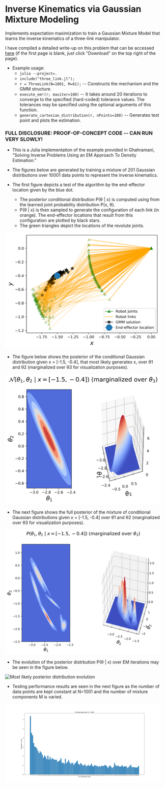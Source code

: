# Inverse Kinematics via Gaussian Mixture Modeling
Implements expectation maximization to train a Gaussian Mixture Model that
learns the inverse kinematics of a three-link manipulator.

I have compiled a detailed write-up on this problem that can be accessed
[here](./TeX/root.pdf) (if the first page is blank, just click "Download" on the
top right of the page).

* Example usage:
  - ```julia --project=.```
  - ```include("three_link.jl");```
  - ```r = ThreeLink(N=1001, M=61);``` -- Constructs the mechanism and the GMM
    structure.
  - ```execute_em!(r; maxiter=100)``` -- It takes around 20 iterations to
    converge to the specified (hard-coded) tolerance values. The tolerances may
    be specified using the optional arguments of this function.
  - ```generate_cartesian_distribution(r, nPoints=100)``` -- Generates test
    point and plots the estimation.

### FULL DISCLOSURE: PROOF-OF-CONCEPT CODE -- CAN RUN VERY SLOWLY!


* This is a Julia implementation of the example provided in 
Ghahramani, "Solving Inverse Problems Using an EM Approach To Density Estimation."

* The figures below are generated by training a mixture of 201 Gaussian
  distributions over 10001 data points to represent the inverse kinematics.
  
* The first figure depicts a test of the algorithm by the end-effector location
  given by the blue dot.
  - The posterior conditional distribution P(θ | x) is computed using from the
    learned joint probability distribution P(x, θ).
  - P(θ | x) is then sampled to generate the configuration of each link (in
    orange). The end-effector locations that result from this configuration are
    plotted by black stars.
  - The green triangles depict the locations of the revolute joints.
  
![Sample solution](./TeX/figures/sample_solution-v1.png)

* The figure below shows the posterior of the conditional Gaussian distribution
  given x = [-1.5, -0.4], that most likely generates x, over θ1 and θ2
  (marginalized over θ3 for visualization purposes).

![Most likely posterior distribution](./TeX/figures/posterior_marginal_theta3.png)


* The next figure shows the full posterior of the mixture of conditional
  Gaussian distributions given x = [-1.5, -0.4] over θ1 and θ2 (marginalized
  over θ3 for visualization purposes).

![Full posterior distribution](./TeX/figures/full_posterior_marginal.png)

* The evolution of the posterior distrbution P(θ | x) over EM iterations may be
  seen in the figure below.

![Most likely posterior distribution evolution](./TeX/figures/posterior_evolution.png)

* Testing performance results are seen in the next figure as the number of data
  points are kept constant at N=1001 and the number of mixture components M is
  varied.

![Hyperparameter training](./TeX/figures/comp_size_vs_avg_error.png)